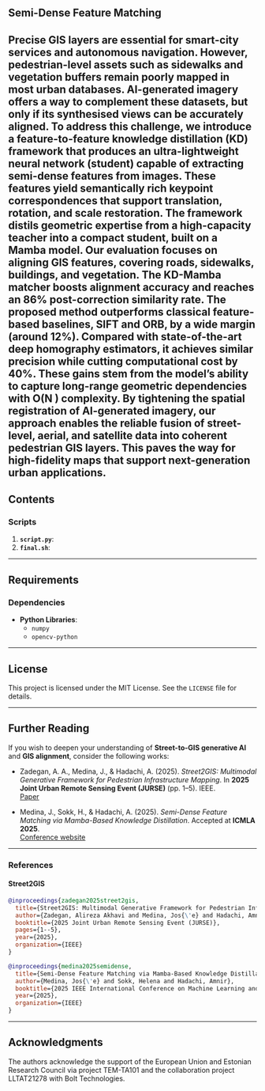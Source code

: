 ## **Semi-Dense Feature Matching**

Precise GIS layers are essential for smart-city services and autonomous navigation. However, pedestrian-level assets such as sidewalks and vegetation buffers remain poorly mapped in most urban databases. AI-generated imagery offers a way to complement these datasets, but only if its synthesised views can be accurately aligned. To address this challenge, we introduce a feature-to-feature knowledge distillation (KD) framework that produces an ultra-lightweight neural network (student) capable of extracting semi-dense features from images. These features yield semantically rich keypoint correspondences that support translation, rotation, and scale restoration. The framework distils geometric expertise from a high-capacity teacher into a compact student, built on a Mamba model. Our evaluation focuses on aligning GIS features, covering roads, sidewalks, buildings, and vegetation. The KD-Mamba matcher boosts alignment accuracy and reaches an 86% post-correction similarity rate. The proposed method outperforms classical feature-based baselines, SIFT and ORB, by a wide margin (around 12%). Compared with state-of-the-art deep homography estimators, it achieves similar precision while cutting computational cost by 40%. These gains stem from the model’s ability to capture long-range geometric dependencies with O(N ) complexity. By tightening the spatial registration of AI-generated imagery, our approach enables the reliable fusion of street-level, aerial, and satellite data into coherent pedestrian GIS layers. This paves the way for high-fidelity maps that support next-generation urban applications.
---

## **Contents**

### **Scripts**

1. **`script.py`**:
2. **`final.sh`**:
---

## **Requirements**

### **Dependencies**

- **Python Libraries**:
  - `numpy`
  - `opencv-python`
---
## **License**

This project is licensed under the MIT License. See the `LICENSE` file for details.

---
## Further Reading

If you wish to deepen your understanding of **Street-to-GIS generative AI** and **GIS alignment**, consider the following works:

- Zadegan, A. A., Medina, J., & Hadachi, A. (2025). *Street2GIS: Multimodal Generative Framework for Pedestrian Infrastructure Mapping*. In **2025 Joint Urban Remote Sensing Event (JURSE)** (pp. 1–5). IEEE.  
  [Paper](https://ieeexplore.ieee.org/abstract/document/11076041)

- Medina, J., Sokk, H., & Hadachi, A. (2025). *Semi-Dense Feature Matching via Mamba-Based Knowledge Distillation*. Accepted at **ICMLA 2025**.  
  [Conference website](https://www.icmla-conference.org/icmla25/)  

---
### References

#### Street2GIS
```bibtex
@inproceedings{zadegan2025street2gis,
  title={Street2GIS: Multimodal Generative Framework for Pedestrian Infrastructure Mapping},
  author={Zadegan, Alireza Akhavi and Medina, Jos{\'e} and Hadachi, Amnir},
  booktitle={2025 Joint Urban Remote Sensing Event (JURSE)},
  pages={1--5},
  year={2025},
  organization={IEEE}
}

@inproceedings{medina2025semidense,
  title={Semi-Dense Feature Matching via Mamba-Based Knowledge Distillation},
  author={Medina, Jos{\'e} and Sokk, Helena and Hadachi, Amnir},
  booktitle={2025 IEEE International Conference on Machine Learning and Applications (ICMLA)},
  year={2025},
  organization={IEEE}
}
```
---

## **Acknowledgments**

The authors acknowledge the support of the European Union and Estonian Research Council via project TEM-TA101 and the collaboration project LLTAT21278 with Bolt Technologies.

